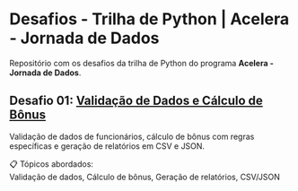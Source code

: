# Desafios - Trilha de Python | Acelera - Jornada de Dados

Repositório com os desafios da trilha de Python do programa **Acelera - Jornada de Dados**.

## Desafio 01: [Validação de Dados e Cálculo de Bônus](https://github.com/Rafael07/acelera-jornada/tree/main/python/validacao-de-dados-e-kpis)

Validação de dados de funcionários, cálculo de bônus com regras específicas e geração de relatórios em CSV e JSON.

📋 Tópicos abordados:  
Validação de dados, Cálculo de bônus, Geração de relatórios, CSV/JSON